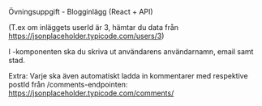 Övningsuppgift - Blogginlägg (React + API)
 

<!-- Vid start av applikationen, hämta samtliga inlägg från följande API: https://jsonplaceholder.typicode.com/posts
 -->
<!-- För varje post, rendera en <Post/>-komponent med ett inlägg som visar ut dess titel och textinnehåll. Längst ner i varje post ska det finnas en knapp för att visa information om användaren som skrev inlägget.
 -->
<!-- När knappen klickas på ska komponenten <UserInfo/> renderas inuti <Post/>-komponenten. -->

<!-- När <UserInfo/> renderas, ska data för användaren hämtas från /users-endpointen i samma API med hjälp av det id som skrev inlägget (userId).
 -->
(T.ex om inläggets userId är 3, hämtar du data från https://jsonplaceholder.typicode.com/users/3)

I <UserInfo>-komponenten ska du skriva ut användarens användarnamn, email samt stad.

Extra: Varje <Post/> ska även automatiskt ladda in kommentarer med respektive postId från /comments-endpointen: https://jsonplaceholder.typicode.com/comments/
